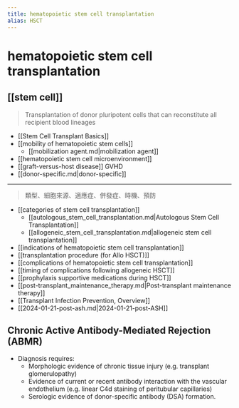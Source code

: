 ```yaml
---
title: hematopoietic stem cell transplantation
alias: HSCT
---
```


# hematopoietic stem cell transplantation

## [[stem cell]]

> Transplantation of donor pluripotent cells that can reconstitute all recipient blood lineages

- [[Stem Cell Transplant Basics]]
- [[mobility of hematopoietic stem cells]]
    - [[mobilization agent.md|mobilization agent]]
- [[hematopoietic stem cell microenvironment]]
- [[graft-versus-host disease]] GVHD
- [[donor-specific.md|donor-specific]]

---

> 類型、細胞來源、適應症、併發症、時機、預防

- [[categories of stem cell transplantation]]
    - [[autologous_stem_cell_transplantation.md|Autologous Stem Cell Transplantation]]
    - [[allogeneic_stem_cell_transplantation.md|allogeneic stem cell transplantation]]
- [[indications of hematopoietic stem cell transplantation]]
- [[transplantation procedure (for Allo HSCT)]]
- [[complications of hematopoietic stem cell transplantation]]
- [[timing of complications following allogeneic HSCT]]
- [[prophylaxis supportive medications during HSCT]]
- [[post-transplant_maintenance_therapy.md|Post-transplant maintenance therapy]]
- [[Transplant Infection Prevention, Overview]]
- [[2024-01-21-post-ash.md|2024-01-21-post-ASH]]

## Chronic Active Antibody-Mediated Rejection (ABMR)

- Diagnosis requires:
  - Morphologic evidence of chronic tissue injury (e.g. transplant glomerulopathy)
  - Evidence of current or recent antibody interaction with the vascular endothelium (e.g. linear C4d staining of peritubular capillaries)
  - Serologic evidence of donor-specific antibody (DSA) formation.
